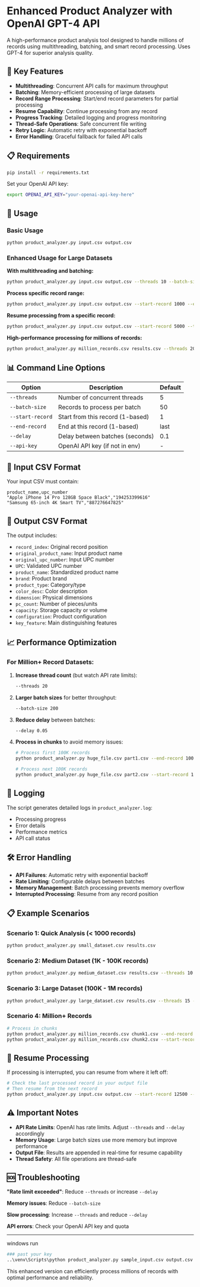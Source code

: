 # Enhanced Product Analyzer with OpenAI GPT-4 API

A high-performance product analysis tool designed to handle millions of records using multithreading, batching, and smart record processing. Uses GPT-4 for superior analysis quality.

## 🚀 Key Features

- **Multithreading**: Concurrent API calls for maximum throughput
- **Batching**: Memory-efficient processing of large datasets  
- **Record Range Processing**: Start/end record parameters for partial processing
- **Resume Capability**: Continue processing from any record
- **Progress Tracking**: Detailed logging and progress monitoring
- **Thread-Safe Operations**: Safe concurrent file writing
- **Retry Logic**: Automatic retry with exponential backoff
- **Error Handling**: Graceful fallback for failed API calls

## 📋 Requirements

```bash
pip install -r requirements.txt
```

Set your OpenAI API key:
```bash
export OPENAI_API_KEY="your-openai-api-key-here"
```

## 🔧 Usage

### Basic Usage
```bash
python product_analyzer.py input.csv output.csv
```

### Enhanced Usage for Large Datasets

**With multithreading and batching:**
```bash
python product_analyzer.py input.csv output.csv --threads 10 --batch-size 100
```

**Process specific record range:**
```bash
python product_analyzer.py input.csv output.csv --start-record 1000 --end-record 2000
```

**Resume processing from a specific record:**
```bash
python product_analyzer.py input.csv output.csv --start-record 5000 --threads 5
```

**High-performance processing for millions of records:**
```bash
python product_analyzer.py million_records.csv results.csv --threads 20 --batch-size 200 --delay 0.05
```

## 📊 Command Line Options

| Option | Description | Default |
|--------|-------------|---------|
| `--threads` | Number of concurrent threads | 5 |
| `--batch-size` | Records to process per batch | 50 |
| `--start-record` | Start from this record (1-based) | 1 |
| `--end-record` | End at this record (1-based) | last |
| `--delay` | Delay between batches (seconds) | 0.1 |
| `--api-key` | OpenAI API key (if not in env) | - |

## 📁 Input CSV Format

Your input CSV must contain:
```csv
product_name,upc_number
"Apple iPhone 14 Pro 128GB Space Black","194253399616"
"Samsung 65-inch 4K Smart TV","887276647825"
```

## 📄 Output CSV Format

The output includes:
- `record_index`: Original record position
- `original_product_name`: Input product name
- `original_upc_number`: Input UPC number
- `UPC`: Validated UPC number
- `product_name`: Standardized product name
- `brand`: Product brand
- `product_type`: Category/type
- `color_desc`: Color description
- `dimension`: Physical dimensions
- `pc_count`: Number of pieces/units
- `capacity`: Storage capacity or volume
- `configuration`: Product configuration
- `key_feature`: Main distinguishing features

## 📈 Performance Optimization

### For Million+ Record Datasets:

1. **Increase thread count** (but watch API rate limits):
   ```bash
   --threads 20
   ```

2. **Larger batch sizes** for better throughput:
   ```bash
   --batch-size 200
   ```

3. **Reduce delay** between batches:
   ```bash
   --delay 0.05
   ```

4. **Process in chunks** to avoid memory issues:
   ```bash
   # Process first 100K records
   python product_analyzer.py huge_file.csv part1.csv --end-record 100000
   
   # Process next 100K records  
   python product_analyzer.py huge_file.csv part2.csv --start-record 100001 --end-record 200000
   ```

## 📝 Logging

The script generates detailed logs in `product_analyzer.log`:
- Processing progress
- Error details
- Performance metrics
- API call status

## 🛠️ Error Handling

- **API Failures**: Automatic retry with exponential backoff
- **Rate Limiting**: Configurable delays between batches
- **Memory Management**: Batch processing prevents memory overflow
- **Interrupted Processing**: Resume from any record position

## 📋 Example Scenarios

### Scenario 1: Quick Analysis (< 1000 records)
```bash
python product_analyzer.py small_dataset.csv results.csv
```

### Scenario 2: Medium Dataset (1K - 100K records)
```bash
python product_analyzer.py medium_dataset.csv results.csv --threads 10 --batch-size 100
```

### Scenario 3: Large Dataset (100K - 1M records)
```bash
python product_analyzer.py large_dataset.csv results.csv --threads 15 --batch-size 150 --delay 0.05
```

### Scenario 4: Million+ Records
```bash
# Process in chunks
python product_analyzer.py million_records.csv chunk1.csv --end-record 500000 --threads 20 --batch-size 200
python product_analyzer.py million_records.csv chunk2.csv --start-record 500001 --threads 20 --batch-size 200
```

## 🔄 Resume Processing

If processing is interrupted, you can resume from where it left off:

```bash
# Check the last processed record in your output file
# Then resume from the next record
python product_analyzer.py input.csv output.csv --start-record 12500 --threads 10
```

## ⚠️ Important Notes

- **API Rate Limits**: OpenAI has rate limits. Adjust `--threads` and `--delay` accordingly
- **Memory Usage**: Large batch sizes use more memory but improve performance
- **Output File**: Results are appended in real-time for resume capability
- **Thread Safety**: All file operations are thread-safe

## 🆘 Troubleshooting

**"Rate limit exceeded"**: Reduce `--threads` or increase `--delay`

**Memory issues**: Reduce `--batch-size`

**Slow processing**: Increase `--threads` and reduce `--delay`

**API errors**: Check your OpenAI API key and quota

---
windows run
```bash
### past your key
..\venv\Scripts\python product_analyzer.py sample_input.csv output.csv --threads 10 --batch-size 100 --start-record 1 --end-record 50 --api-key=your key
```


This enhanced version can efficiently process millions of records with optimal performance and reliability.
